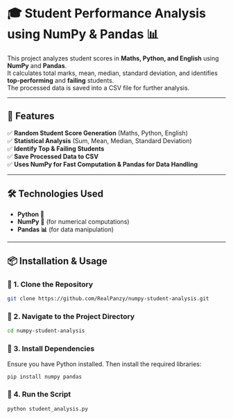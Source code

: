 # 🎓 Student Performance Analysis using NumPy & Pandas 📊

This project analyzes student scores in **Maths, Python, and English** using **NumPy** and **Pandas**.  
It calculates total marks, mean, median, standard deviation, and identifies **top-performing** and **failing** students.  
The processed data is saved into a CSV file for further analysis.  

---

## 🚀 Features  
✅ **Random Student Score Generation** (Maths, Python, English)  
✅ **Statistical Analysis** (Sum, Mean, Median, Standard Deviation)  
✅ **Identify Top & Failing Students**  
✅ **Save Processed Data to CSV**  
✅ **Uses NumPy for Fast Computation & Pandas for Data Handling**  

---

## 🛠 Technologies Used  
- **Python 🐍**  
- **NumPy 🔢** (for numerical computations)  
- **Pandas 📊** (for data manipulation)  

---

## 📦 Installation & Usage  

### 🔹 1. Clone the Repository  
```sh
git clone https://github.com/RealPanzy/numpy-student-analysis.git
```
### 🔹 2. Navigate to the Project Directory
```sh
cd numpy-student-analysis
```
### 🔹 3. Install Dependencies
Ensure you have Python installed. Then install the required libraries:
```sh
pip install numpy pandas
```
### 🔹 4. Run the Script
```sh
python student_analysis.py
```
